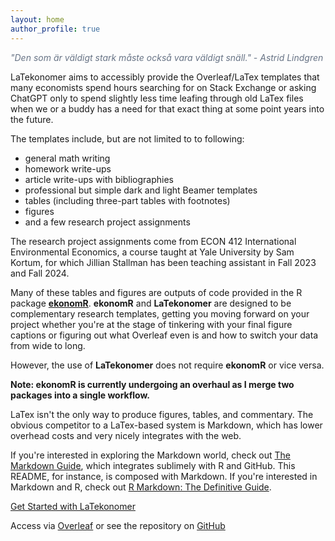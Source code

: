 ```yaml
---
layout: home
author_profile: true
---
```



<p style="color:#677385; font-style:italic;">
"Den som är väldigt stark måste också vara väldigt snäll." - Astrid Lindgren
</p>


LaTekonomer aims to accessibly provide the Overleaf/LaTex templates that many economists spend hours searching for on Stack Exchange or asking ChatGPT only to spend slightly less time leafing through old LaTex files when we or a buddy has a need for that exact thing at some point years into the future.

The templates include, but are not limited to to following:

- general math writing
- homework write-ups
- article write-ups with bibliographies
- professional but simple dark and light Beamer templates
- tables (including three-part tables with footnotes)
- figures
- and a few research project assignments

The research project assignments come from ECON 412 International Environmental Economics, a course taught at Yale University by Sam Kortum, for which Jillian Stallman has been teaching assistant in Fall 2023 and Fall 2024.

Many of these tables and figures are outputs of code provided in the R package [**ekonomR**](https://github.com/stallman-j/ekonomR).  **ekonomR** and **LaTekonomer**  are designed to be complementary research templates, getting you moving forward on your project whether you're at the stage of tinkering with your final figure captions or figuring out what Overleaf even is and how to switch your data from wide to long.

However, the use of **LaTekonomer** does not require **ekonomR** or vice versa.

**Note: ekonomR is currently undergoing an overhaul as I merge two packages into a single workflow.**

LaTex isn't the only way to produce figures, tables, and commentary. The obvious competitor to a LaTex-based system is Markdown, which has lower overhead costs and very nicely integrates with the web.

If you're interested in exploring the Markdown world, check out [The Markdown Guide](https://www.markdownguide.org/book/), which integrates sublimely with R and GitHub. This README, for instance, is composed with Markdown. If you're interested in Markdown and R, check out [R Markdown: The Definitive Guide](https://bookdown.org/yihui/rmarkdown/).

[Get Started with LaTekonomer](https://stallman-j.github.io/LaTekonomer/how-tos/documentation-LaTekonomer)

Access via [Overleaf](https://www.overleaf.com/read/mpdhvnnjzsxq#7e6598) or see the repository on [GitHub](https://github.com/stallman-j/LaTekonomer)
